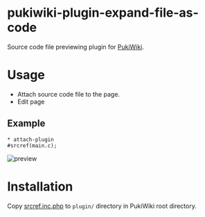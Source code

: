 # pukiwiki-plugin-expand-file-as-code
Source code file previewing plugin for [PukiWiki](https://pukiwiki.osdn.jp/).

# Usage
- Attach source code file to the page.
- Edit page

## Example
```
* attach-plugin
#srcref(main.c);
```

![preview](https://user-images.githubusercontent.com/25919385/40549685-1a48ca4c-6073-11e8-9c55-59ac7bda44d0.png)

# Installation
Copy [srcref.inc.php](https://raw.githubusercontent.com/ryotosaito/pukiwiki-plugin-expand-file-as-code/master/srcref.inc.php) to `plugin/` directory in PukiWiki root directory.

